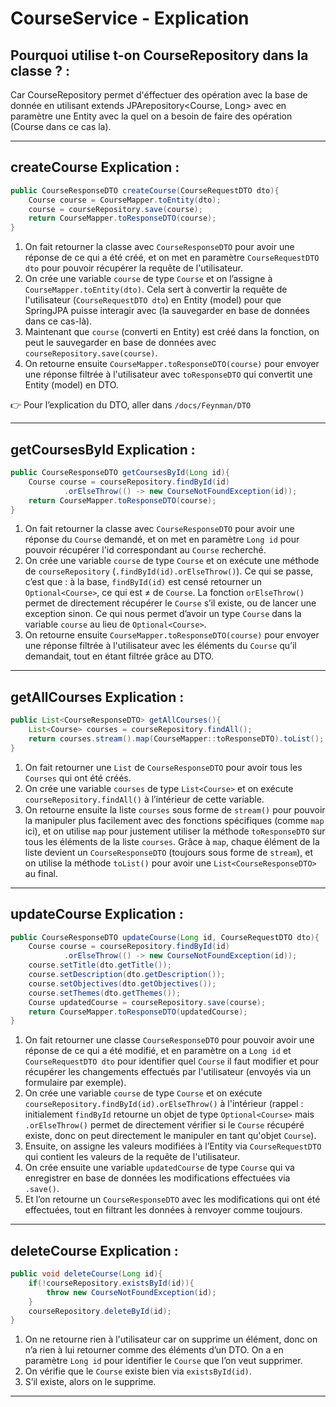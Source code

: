 
# CourseService - Explication

## Pourquoi utilise t-on CourseRepository dans la classe ? :
Car CourseRepository permet d'éffectuer des opération avec la base de donnée en utilisant extends JPArepository<Course, Long> avec en paramètre une Entity avec la quel on a besoin de faire des opération (Course dans ce cas la).

---

## createCourse Explication :

```java
public CourseResponseDTO createCourse(CourseRequestDTO dto){
    Course course = CourseMapper.toEntity(dto);
    course = courseRepository.save(course);
    return CourseMapper.toResponseDTO(course);
}
```

1. On fait retourner la classe avec `CourseResponseDTO` pour avoir une réponse de ce qui a été créé, et on met en paramètre `CourseRequestDTO dto` pour pouvoir récupérer la requête de l'utilisateur.
2. On crée une variable `course` de type `Course` et on l’assigne à `CourseMapper.toEntity(dto)`. Cela sert à convertir la requête de l'utilisateur (`CourseRequestDTO dto`) en Entity (model) pour que SpringJPA puisse interagir avec (la sauvegarder en base de données dans ce cas-là).
3. Maintenant que `course` (converti en Entity) est créé dans la fonction, on peut le sauvegarder en base de données avec `courseRepository.save(course)`.
4. On retourne ensuite `CourseMapper.toResponseDTO(course)` pour envoyer une réponse filtrée à l'utilisateur avec `toResponseDTO` qui convertit une Entity (model) en DTO.

👉 Pour l’explication du DTO, aller dans `/docs/Feynman/DTO`

---

## getCoursesById Explication :

```java
public CourseResponseDTO getCoursesById(Long id){
    Course course = courseRepository.findById(id)
            .orElseThrow(() -> new CourseNotFoundException(id));
    return CourseMapper.toResponseDTO(course);
}
```

1. On fait retourner la classe avec `CourseResponseDTO` pour avoir une réponse du `Course` demandé, et on met en paramètre `Long id` pour pouvoir récupérer l'id correspondant au `Course` recherché.
2. On crée une variable `course` de type `Course` et on exécute une méthode de `courseRepository` (`.findById(id).orElseThrow()`). Ce qui se passe, c’est que : à la base, `findById(id)` est censé retourner un `Optional<Course>`, ce qui est ≠ de `Course`. La fonction `orElseThrow()` permet de directement récupérer le `Course` s’il existe, ou de lancer une exception sinon. Ce qui nous permet d’avoir un type `Course` dans la variable `course` au lieu de `Optional<Course>`.
3. On retourne ensuite `CourseMapper.toResponseDTO(course)` pour envoyer une réponse filtrée à l'utilisateur avec les éléments du `Course` qu’il demandait, tout en étant filtrée grâce au DTO.

---

## getAllCourses Explication :

```java
public List<CourseResponseDTO> getAllCourses(){
    List<Course> courses = courseRepository.findAll();
    return courses.stream().map(CourseMapper::toResponseDTO).toList();
}
```

1. On fait retourner une `List` de `CourseResponseDTO` pour avoir tous les `Courses` qui ont été créés.
2. On crée une variable `courses` de type `List<Course>` et on exécute `courseRepository.findAll()` à l’intérieur de cette variable.
3. On retourne ensuite la liste `courses` sous forme de `stream()` pour pouvoir la manipuler plus facilement avec des fonctions spécifiques (comme `map` ici), et on utilise `map` pour justement utiliser la méthode `toResponseDTO` sur tous les éléments de la liste `courses`. Grâce à `map`, chaque élément de la liste devient un `CourseResponseDTO` (toujours sous forme de `stream`), et on utilise la méthode `toList()` pour avoir une `List<CourseResponseDTO>` au final.

---

## updateCourse Explication :

```java
public CourseResponseDTO updateCourse(Long id, CourseRequestDTO dto){
    Course course = courseRepository.findById(id)
            .orElseThrow(() -> new CourseNotFoundException(id));
    course.setTitle(dto.getTitle());
    course.setDescription(dto.getDescription());
    course.setObjectives(dto.getObjectives());
    course.setThemes(dto.getThemes());
    Course updatedCourse = courseRepository.save(course);
    return CourseMapper.toResponseDTO(updatedCourse);
}
```

1. On fait retourner une classe `CourseResponseDTO` pour pouvoir avoir une réponse de ce qui a été modifié, et en paramètre on a `Long id` et `CourseRequestDTO dto` pour identifier quel `Course` il faut modifier et pour récupérer les changements effectués par l'utilisateur (envoyés via un formulaire par exemple).
2. On crée une variable `course` de type `Course` et on exécute `courseRepository.findById(id).orElseThrow()` à l'intérieur (rappel : initialement `findById` retourne un objet de type `Optional<Course>` mais `.orElseThrow()` permet de directement vérifier si le `Course` récupéré existe, donc on peut directement le manipuler en tant qu'objet `Course`).
3. Ensuite, on assigne les valeurs modifiées à l’Entity via `CourseRequestDTO` qui contient les valeurs de la requête de l'utilisateur.
4. On crée ensuite une variable `updatedCourse` de type `Course` qui va enregistrer en base de données les modifications effectuées via `.save()`.
5. Et l’on retourne un `CourseResponseDTO` avec les modifications qui ont été effectuées, tout en filtrant les données à renvoyer comme toujours.

---

## deleteCourse Explication :

```java
public void deleteCourse(Long id){
    if(!courseRepository.existsById(id)){
        throw new CourseNotFoundException(id);
    }
    courseRepository.deleteById(id);
}
```

1. On ne retourne rien à l'utilisateur car on supprime un élément, donc on n’a rien à lui retourner comme des éléments d’un DTO. On a en paramètre `Long id` pour identifier le `Course` que l’on veut supprimer.
2. On vérifie que le `Course` existe bien via `existsById(id)`.
3. S’il existe, alors on le supprime.

---
